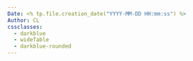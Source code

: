 ```yaml
---
Date: <% tp.file.creation_date("YYYY-MM-DD HH:mm:ss") %>
Author: CL
cssclasses:
  - darkblue
  - wideTable
  - darkblue-rounded
---
```

